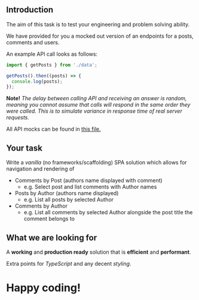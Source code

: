 ## Introduction
The aim of this task is to test your engineering and problem solving ability.

We have provided for you a mocked out version of an endpoints for a posts, comments and users.

An example API call looks as follows:

```typescript
import { getPosts } from './data';

getPosts().then((posts) => {
  console.log(posts);
});
```

__Note!__ _The delay between calling API and
receiving an answer is random, meaning you cannot assume that calls will respond in the same order they were called. This is to simulate
variance in response time of real server requests._

All API mocks can be found in [this file.](./src/data/index.js)

## Your task

Write a *vanilla* (no frameworks/scaffolding) SPA solution which allows for navigation and rendering of

- Comments by Post (authors name displayed with comment)
  - e.g. Select post and list comments with Author names
- Posts by Author (authors name displayed)
  - e.g. List all posts by selected Author
- Comments by Author
  - e.g. List all comments by selected Author alongside the post title the comment belongs to

## What we are looking for

A **working** and **production ready** solution that is **efficient** and **performant**.

Extra points for *TypeScript* and any decent *styling*.

# Happy coding!
